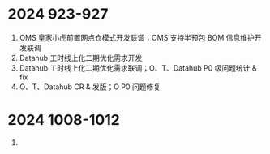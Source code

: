 # 2024 923-927

1. OMS 皇家小虎前置网点仓模式开发联调；OMS 支持半预包 BOM 信息维护开发联调
2. Datahub 工时线上化二期优化需求开发
3. Datahub 工时线上化二期优化需求联调；O、T、Datahub P0 级问题统计 & fix
4. O、T、Datahub CR & 发版；O P0 问题修复

# 2024 1008-1012
1. 